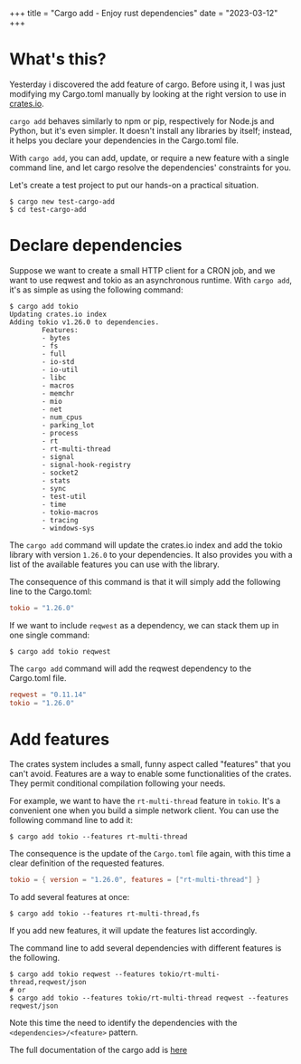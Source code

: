 +++
title = "Cargo add - Enjoy rust dependencies"
date = "2023-03-12"
+++

# What's this?

Yesterday i discovered the add feature of cargo. Before using it, I was just modifying my Cargo.toml manually by looking at the right version to use in [crates.io][2].

`cargo add` behaves similarly to npm or pip, respectively for Node.js and Python, but it's even simpler. It doesn't install any libraries by itself; instead, it helps you declare your dependencies in the Cargo.toml file.

With `cargo add`, you can add, update, or require a new feature with a single command line, and let cargo resolve the dependencies' constraints for you.

Let's create a test project to put our hands-on a practical situation.

```shell
$ cargo new test-cargo-add
$ cd test-cargo-add
```

# Declare dependencies

Suppose we want to create a small HTTP client for a CRON job, and we want to use reqwest and tokio as an asynchronous runtime. With `cargo add`, it's as simple as using the following command:

```shell
$ cargo add tokio
Updating crates.io index
Adding tokio v1.26.0 to dependencies.
        Features:
        - bytes
        - fs
        - full
        - io-std
        - io-util
        - libc
        - macros
        - memchr
        - mio
        - net
        - num_cpus
        - parking_lot
        - process
        - rt
        - rt-multi-thread
        - signal
        - signal-hook-registry
        - socket2
        - stats
        - sync
        - test-util
        - time
        - tokio-macros
        - tracing
        - windows-sys
```

The `cargo add` command will update the crates.io index and add the tokio library with version `1.26.0` to your dependencies. It also provides you with a list of the available features you can use with the library.

The consequence of this command is that it will simply add the following line to the Cargo.toml:

```toml
tokio = "1.26.0"
```

If we want to include `reqwest` as a dependency, we can stack them up in one single command:

```shell
$ cargo add tokio reqwest
```

The `cargo add` command will add the reqwest dependency to the Cargo.toml file.

```toml
reqwest = "0.11.14"
tokio = "1.26.0"
```

# Add features

The crates system includes a small, funny aspect called "features" that you can't avoid. Features are a way to enable some functionalities of the crates. They permit conditional compilation following your needs.

For example, we want to have the `rt-multi-thread` feature in `tokio`. It's a convenient one when you build a simple network client. You can use the following command line to add it:

```shell
$ cargo add tokio --features rt-multi-thread
```

The consequence is the update of the `Cargo.toml` file again, with this time a clear definition of the requested features.

```toml
tokio = { version = "1.26.0", features = ["rt-multi-thread"] }
```

To add several features at once:

```shell
$ cargo add tokio --features rt-multi-thread,fs
```

If you add new features, it will update the features list accordingly.

The command line to add several dependencies with different features is the following.

```shell
$ cargo add tokio reqwest --features tokio/rt-multi-thread,reqwest/json
# or
$ cargo add tokio --features tokio/rt-multi-thread reqwest --features reqwest/json
```

Note this time the need to identify the dependencies with the `<dependencies>/<feature>` pattern.

The full documentation of the cargo add is [here][1]

[1]: https://doc.rust-lang.org/cargo/commands/cargo-add.html
[2]: https://crates.io/
